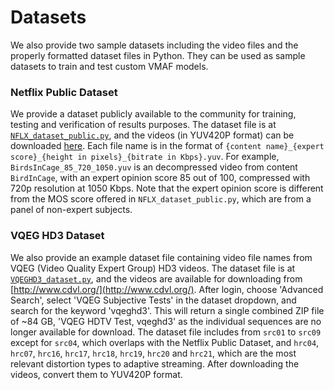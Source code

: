 Datasets
===================

We also provide two sample datasets including the video files and the properly formatted dataset files in Python. They can be used as sample datasets to train and test custom VMAF models.

### Netflix Public Dataset

We provide a dataset publicly available to the community for training, testing and verification of results purposes. The dataset file is at [`NFLX_dataset_public.py`](../dataset/NFLX_dataset_public.py), and the videos (in YUV420P format) can be downloaded [here](https://drive.google.com/folderview?id=0B3YWNICYMBIweGdJbERlUG9zc0k&usp=sharing). Each file name is in the format of `{content name}_{expert score}_{height in pixels}_{bitrate in Kbps}.yuv`. For example, `BirdsInCage_85_720_1050.yuv` is an decompressed video from content `BirdInCage`, with an expert opinion score 85 out of 100, compressed with 720p resolution at 1050 Kbps. Note that the expert opinion score is different from the MOS score offered in `NFLX_dataset_public.py`, which are from a panel of non-expert subjects.

### VQEG HD3 Dataset

We also provide an example dataset file containing video file names from VQEG (Video Quality Expert Group) HD3 videos. The dataset file is at [`VQEGHD3_dataset.py`](../dataset/VQEGHD3_dataset.py), and the videos are available for downloading from [http://www.cdvl.org/](http://www.cdvl.org/). After login, choose 'Advanced Search', select 'VQEG Subjective Tests' in the dataset dropdown, and search for the keyword 'vqeghd3'. This will return a single combined ZIP file of ~84 GB, 'VQEG HDTV Test, vqeghd3' as the individual sequences are no longer available for download. The dataset file includes from `src01` to `src09` except for `src04`, which overlaps with the Netflix Public Dataset, and `hrc04`, `hrc07`, `hrc16`, `hrc17`, `hrc18`, `hrc19`, `hrc20` and `hrc21`, which are the most relevant distortion types to adaptive streaming. After downloading the videos, convert them to YUV420P format.

